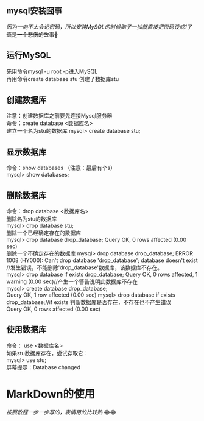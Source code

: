 ## mysql安装囧事  
*因为一向不太会记密码，所以安装MySQL的时候脑子一抽就直接把密码设成1了*  
~~真是一个悲伤的故事:pig:~~  
## 运行MySQL   
先用命令mysql -u root -p进入MySQL    
再用命令create database stu 创建了数据库stu    
## 创建数据库
注意：创建数据库之前要先连接Mysql服务器  
命令：create database <数据库名>  
建立一个名为stu的数据库 mysql> create database stu;  
## 显示数据库   
命令：show databases （注意：最后有个s）  
mysql> show databases;  
## 删除数据库  
命令：drop database <数据库名>   
删除名为stu的数据库  
mysql> drop database stu;  
删除一个已经确定存在的数据库  
mysql> drop database drop_database; Query OK, 0 rows affected (0.00 sec)  
删除一个不确定存在的数据库 mysql> drop database drop_database; ERROR 1008 (HY000): Can't drop database 'drop_database'; database doesn't exist //发生错误，不能删除'drop_database'数据库，该数据库不存在。  
mysql> drop database if exists drop_database; Query OK, 0 rows affected, 1 warning (0.00 sec)//产生一个警告说明此数据库不存在  
mysql> create database drop_database;  
Query OK, 1 row affected (0.00 sec) mysql> drop database if exists drop_database;//if exists 判断数据库是否存在，不存在也不产生错误   
Query OK, 0 rows affected (0.00 sec)  
## 使用数据库
命令： use <数据库名>  
如果stu数据库存在，尝试存取它：    
mysql> use stu;   
屏幕提示：Database changed  
# MarkDown的使用  
*按照教程一步一步写的，表情用的比较熟* :joy::joy:
